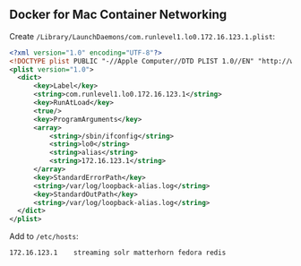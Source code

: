 ## Docker for Mac Container Networking

Create `/Library/LaunchDaemons/com.runlevel1.lo0.172.16.123.1.plist`:
    
```xml
<?xml version="1.0" encoding="UTF-8"?>
<!DOCTYPE plist PUBLIC "-//Apple Computer//DTD PLIST 1.0//EN" "http://www.apple.com/DTDs/PropertyList-1.0.dtd">
<plist version="1.0">
  <dict>
      <key>Label</key>
      <string>com.runlevel1.lo0.172.16.123.1</string>
      <key>RunAtLoad</key>
      <true/>
      <key>ProgramArguments</key>
      <array>
          <string>/sbin/ifconfig</string>
          <string>lo0</string>
          <string>alias</string>
          <string>172.16.123.1</string>
      </array>
      <key>StandardErrorPath</key>
      <string>/var/log/loopback-alias.log</string>
      <key>StandardOutPath</key>
      <string>/var/log/loopback-alias.log</string>
  </dict>
</plist>
```
    
Add to `/etc/hosts`:

```
172.16.123.1    streaming solr matterhorn fedora redis
```
